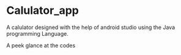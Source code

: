 # Calulator_app

A calulator designed with the help of android studio using the Java programming Language.

A peek glance at the codes
